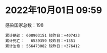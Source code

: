 
# 2022年10月01日 09:59
感染国家总数：198
```
累计确诊： 608903151 较昨日：+407423
累计死亡：   6539359 较昨日：+1351
累计治愈： 566473082 较昨日：+376412
```
<div id="main" style="width:100%;height:800px;margin-bottom:10px;"></div>
<div id="second" style="width:100%;height:1000px;margin-bottom:10px;"></div>
<div id="third" style="width:100%;height:1000px;margin-bottom:10px;"></div>
<div id="last" style="width:100%;height:3000px;"></div>

<script>
import * as echarts from "echarts";
export default {
  mounted () {
    this.chart = echarts.init(document.getElementById("main"), "dark")
    this.secondChart = echarts.init(document.getElementById("second"), "dark")
    this.thirdChart = echarts.init(document.getElementById("third"), "dark")
    this.lastChart = echarts.init(document.getElementById("last"), "dark")
    var option = {
      tooltip: { trigger: "axis", axisPointer: { type: "shadow" } },
      legend: {},
      grid: { left: "3%", right: "4%", bottom: "3%", containLabel: true },
      xAxis: { type: "value" },
      yAxis: {
        type: "category", data: ["意大利","英国","韩国","德国","巴西","法国","印度","美国",]
      },
      series: [
        { name: "新增确诊", type: "bar", stack: "total", label: { show: true }, emphasis: { focus: "series" }, data: [34475,0,26913,73856,8392,48261,1491,65449,] }, 
        { name: "累计确诊", type: "bar", stack: "total", label: { show: true }, emphasis: { focus: "series" }, data: [22467278,23893351,24796014,33386229,34715149,35391211,44588798,98232353,] }, 
        { name: "新增死亡", type: "bar", stack: "total", label: { show: true }, emphasis: { focus: "series" }, data: [38,0,39,116,70,34,0,521,] }, 
        { name: "累计死亡", type: "bar", stack: "total", label: { show: true }, emphasis: { focus: "series" }, data: [177092,207908,28445,150064,686097,155112,528629,1084803,] }, 
        { name: "累计治愈", type: "bar", stack: "total", label: { show: true }, emphasis: { focus: "series" }, data: [21848242,24692,24070728,32315200,33853693,34546632,44019095,95042116,] },]
    }
    this.chart.setOption(option);
    var secondOption = {
      tooltip: { trigger: "axis", axisPointer: { type: "shadow" } },
      legend: {},
      grid: { left: "3%", right: "4%", bottom: "3%", containLabel: true },
      xAxis: { type: "value" },
      yAxis: {
        type: "category", data: ["墨西哥","伊朗","荷兰","阿根廷","澳大利亚","越南","西班牙","土耳其","俄罗斯","日本",]
      },
      series: [
        { name: "新增确诊", type: "bar", stack: "total", label: { show: true }, emphasis: { focus: "series" }, data: [1397,328,8525,0,79,1470,10721,0,37286,36646,] }, 
        { name: "累计确诊", type: "bar", stack: "total", label: { show: true }, emphasis: { focus: "series" }, data: [7089209,7548648,8430861,9708420,10239653,11479356,13422984,16873793,20985756,21265862,] }, 
        { name: "新增死亡", type: "bar", stack: "total", label: { show: true }, emphasis: { focus: "series" }, data: [11,5,7,0,14,0,95,0,106,111,] }, 
        { name: "累计死亡", type: "bar", stack: "total", label: { show: true }, emphasis: { focus: "series" }, data: [330112,144426,22650,129897,15221,43148,114179,101139,387269,44789,] }, 
        { name: "累计治愈", type: "bar", stack: "total", label: { show: true }, emphasis: { focus: "series" }, data: [6357838,7325651,8363659,9564476,10172662,10591865,13225964,16757359,20040988,20380089,] },]
    }
    this.secondChart.setOption(secondOption);
    var thirdOption = {
      tooltip: { trigger: "axis", axisPointer: { type: "shadow" } },
      legend: {},
      grid: { left: "3%", right: "4%", bottom: "3%", containLabel: true },
      xAxis: { type: "value" },
      yAxis: {
        type: "category", data: ["以色列","泰国","马来西亚","希腊","奥地利","乌克兰","葡萄牙","波兰","哥伦比亚","印度尼西亚",]
      },
      series: [
        { name: "新增确诊", type: "bar", stack: "total", label: { show: true }, emphasis: { focus: "series" }, data: [1483,0,2007,0,13015,0,2901,3886,0,1857,] }, 
        { name: "累计确诊", type: "bar", stack: "total", label: { show: true }, emphasis: { focus: "series" }, data: [4662579,4681309,4840879,4920192,5131527,5177217,5493540,6293558,6307372,6431624,] }, 
        { name: "新增死亡", type: "bar", stack: "total", label: { show: true }, emphasis: { focus: "series" }, data: [0,0,5,0,5,0,7,30,0,19,] }, 
        { name: "累计死亡", type: "bar", stack: "total", label: { show: true }, emphasis: { focus: "series" }, data: [11698,32767,36374,33111,20743,109206,25031,117569,141794,158112,] }, 
        { name: "累计治愈", type: "bar", stack: "total", label: { show: true }, emphasis: { focus: "series" }, data: [4643014,4642083,4778736,4842104,5011540,4976963,5397450,5335940,6134690,6255918,] },]
    }
    this.thirdChart.setOption(thirdOption);
    var lastOption = {
      tooltip: { trigger: "axis", axisPointer: { type: "shadow" } },
      legend: {},
      grid: { left: "3%", right: "4%", bottom: "3%", containLabel: true },
      xAxis: { type: "value" },
      yAxis: {
        type: "category", data: ["朝鲜","西撒哈拉","蒙特塞拉特岛","梵蒂冈","红宝石公主号","钻石公主号","圣文森特岛","列支敦士登公国","安圭拉","圣多美和普林西比","特克斯和凯科斯群岛","圣基茨和尼维斯","乍得","塞拉利昂","利比里亚","科摩罗","几内亚比绍","安提瓜和巴布达","尼日尔","厄立特里亚","也门","冈比亚","摩纳哥","中非共和国","吉布提","多米尼克","萨摩亚","赤道几内亚","塔吉克斯坦","南苏丹","尼加拉瓜","格林纳达","直布罗陀","圣马力诺","布基纳法索","东帝汶","刚果（布）","索马里","贝宁","圣卢西亚","马里","海地","莱索托","巴哈马","几内亚","多哥","坦桑尼亚","毛里求斯","阿鲁巴","巴布亚新几内亚","安道尔","塞舌尔","加蓬","布隆迪","叙利亚","不丹","佛得角","毛里塔尼亚","苏丹","马达加斯加","斐济","伯利兹","圭亚那","斯威士兰","新喀里多尼亚","法属波利尼西亚","苏里南","科特迪瓦","马拉维","塞内加尔","刚果（金）","法属圭亚那","巴巴多斯","安哥拉","马耳他","喀麦隆","卢旺达","柬埔寨","波多黎各","牙买加","加纳","纳米比亚","乌干达","特立尼达和多巴哥","马尔代夫","阿富汗","萨尔瓦多","冰岛","吉尔吉斯斯坦","老挝","马提尼克岛","文莱","莫桑比克","乌兹别克斯坦","津巴布韦","尼日利亚","阿尔及利亚","黑山","卢森堡","博茨瓦纳","阿尔巴尼亚","赞比亚","肯尼亚","北马其顿","阿曼","波黑","亚美尼亚","卡塔尔","洪都拉斯","埃塞俄比亚","利比亚","埃及","委内瑞拉","塞浦路斯","摩尔多瓦","爱沙尼亚","巴勒斯坦","缅甸","多米尼加","科威特","斯里兰卡","巴林","巴拉圭","沙特阿拉伯","阿塞拜疆","拉脱维亚","蒙古国","乌拉圭","巴拿马","白俄罗斯","尼泊尔","厄瓜多尔","阿联酋","哥斯达黎加","玻利维亚","古巴","危地马拉","突尼斯","斯洛文尼亚","黎巴嫩","克罗地亚","立陶宛","保加利亚","摩洛哥","芬兰","哈萨克斯坦","挪威","巴基斯坦","爱尔兰","约旦","新西兰","格鲁吉亚","斯洛伐克","新加坡","孟加拉国","匈牙利","塞尔维亚","伊拉克","瑞典","丹麦","罗马尼亚","菲律宾","南非","瑞士","捷克","秘鲁","加拿大","比利时","智利",]
      },
      series: [
        { name: "新增确诊", type: "bar", stack: "total", label: { show: true }, emphasis: { focus: "series" }, data: [0,0,0,0,0,0,0,0,0,0,0,0,0,0,0,0,0,0,0,1,0,0,14,0,0,0,0,0,0,0,0,0,3,30,0,0,0,0,0,0,13,0,0,23,0,19,0,17,0,0,0,0,0,0,3,0,3,3,0,0,0,28,4,0,0,0,0,0,4,25,41,0,34,0,40,0,2,0,0,0,0,0,0,0,0,121,0,0,0,0,0,0,93,19,56,0,5,180,0,0,48,0,14,186,0,82,0,720,0,16,3,0,0,0,0,0,0,0,0,0,10,288,484,109,278,1203,0,0,0,0,30,0,471,0,0,7,1002,0,2319,294,804,1024,801,10,0,0,90,0,0,0,0,0,465,3715,708,0,2208,0,0,911,1192,2474,308,0,0,0,0,0,3930,] }, 
        { name: "累计确诊", type: "bar", stack: "total", label: { show: true }, emphasis: { focus: "series" }, data: [1,10,11,29,620,712,2298,3026,3865,6230,6380,6541,7583,7751,7961,8471,8796,9098,9931,10170,11935,12508,14622,14913,15690,15747,15925,17012,17786,17823,18491,19536,20095,20793,21631,23253,24837,27214,27638,29408,32638,33733,34490,37290,37652,39053,39341,40478,42914,44997,46227,47141,48691,50129,57302,61730,62374,62815,63285,66676,68242,68854,71340,73390,74152,76599,81106,87208,88028,88398,92893,93974,102580,103131,114692,121652,132500,137877,151732,151829,169100,169253,169396,182597,185042,199188,201785,205637,206083,215843,221618,226237,230312,244218,257465,265382,270673,280182,288658,326308,332221,333531,338434,342961,397993,398750,442875,451168,456391,493579,506994,515645,544760,585313,589388,601869,620548,622802,644016,658520,670773,680559,716543,816498,821440,930254,982864,985422,986866,994037,999742,1003778,1027502,1072807,1108195,1111186,1124467,1145686,1183392,1215805,1232379,1250158,1259471,1264945,1292940,1393557,1462408,1572598,1663653,1746997,1779476,1780691,1843685,1907907,2025197,2094142,2361738,2459982,2588441,3111742,3268562,3948040,4019077,4084307,4104162,4143869,4233468,4544505,4624307,] }, 
        { name: "新增死亡", type: "bar", stack: "total", label: { show: true }, emphasis: { focus: "series" }, data: [0,0,0,0,0,0,0,0,0,0,0,0,0,0,0,0,0,0,0,0,0,0,0,0,0,0,0,0,0,0,0,0,0,0,0,0,0,0,0,0,0,0,0,0,0,0,0,1,0,0,0,0,0,0,0,0,0,0,0,0,0,3,0,0,0,0,0,0,0,0,1,0,1,0,0,0,0,0,0,0,0,0,0,0,0,1,0,0,0,0,0,0,1,0,0,0,0,1,0,0,0,0,0,0,0,1,0,0,0,0,0,0,0,0,0,0,0,0,0,0,0,0,8,1,7,4,0,0,0,0,0,0,0,0,0,0,6,0,2,2,6,0,4,0,0,0,0,0,0,0,0,0,2,1,1,0,6,0,0,9,5,31,0,0,0,0,0,0,13,] }, 
        { name: "累计死亡", type: "bar", stack: "total", label: { show: true }, emphasis: { focus: "series" }, data: [1,1,1,0,10,13,12,59,12,77,36,46,193,126,294,161,175,146,312,103,2157,372,63,113,189,74,29,183,125,138,225,237,108,118,387,138,386,1352,163,391,742,857,706,833,449,285,845,1025,227,668,155,169,306,38,3163,21,410,995,4961,1410,878,686,1281,1422,314,649,1385,826,2682,1968,1443,410,560,1917,806,1935,1466,3056,2609,3317,1459,4065,3628,4195,308,7800,4229,213,2991,758,1044,225,2222,1637,5602,3155,6879,2782,1123,2789,3588,4017,5678,9534,4260,16137,8683,682,10993,7572,6437,24613,5814,1180,11844,2681,5403,19458,4384,2563,16761,1520,19591,9352,9917,5994,2179,7485,8497,7118,12018,35894,2345,8913,22234,8530,19795,29249,6822,10676,16908,9320,37718,16278,5981,13690,4098,30616,7905,14122,2959,16900,20457,1618,29363,47503,17006,25355,20194,7074,67021,62947,102185,14183,41090,216548,44992,32673,61154,] }, 
        { name: "累计治愈", type: "bar", stack: "total", label: { show: true }, emphasis: { focus: "series" }, data: [0,9,2,29,0,699,2233,2948,3848,6132,6321,6482,4874,4393,7636,8305,8301,8923,8890,10065,9124,12028,14484,14520,15427,15651,1605,16690,17264,17335,4225,19248,16579,20531,21143,23102,24006,13182,27322,28475,31620,31307,25980,36094,36880,38569,183,38843,42438,43982,46011,46446,48292,49559,54091,61564,61890,61790,57290,65242,66302,68103,69989,71955,73823,33500,49626,86338,84873,86317,83520,11254,101812,101155,113215,118616,130955,134750,129614,99239,167307,164813,100431,174214,163687,177997,179410,75685,196406,7660,0,222140,227964,241486,251362,258381,182309,276154,283668,322955,326780,329375,332669,332932,384669,376654,430192,444174,132498,471922,500510,442182,538083,578719,504142,524990,608749,597898,638911,655316,653976,676040,696811,803623,810587,891237,979784,976760,976873,985592,986720,964781,1006731,860711,1051789,1102563,1104053,983630,1147256,1087587,1210328,1217160,1211960,1248549,1265306,1378530,1457198,1536924,1648962,1731007,1767660,1637293,1818011,1825515,1965188,2014175,2301677,2433704,2548995,3093962,3182092,3855975,3909265,4015545,4039526,3915457,4134345,4453482,4548348,] },]
    }
    this.lastChart.setOption(lastOption);

    window.onresize = () => {
      this.chart.resize()
      this.secondChart.resize()
      this.thirdChart.resize()
      this.lastChart.resize()
    }
  }
};
</script>

|国家|新增确诊|累计确诊|新增死亡|累计死亡|累计治愈|
|:--:|---:|---:|---:|---:|---:|
|美国|65449|98232353|521|1084803|95042116|
|印度|1491|44588798|0|528629|44019095|
|法国|48261|35391211|34|155112|34546632|
|巴西|8392|34715149|70|686097|33853693|
|德国|73856|33386229|116|150064|32315200|
|韩国|26913|24796014|39|28445|24070728|
|英国|0|23893351|0|207908|24692|
|意大利|34475|22467278|38|177092|21848242|
|日本|36646|21265862|111|44789|20380089|
|俄罗斯|37286|20985756|106|387269|20040988|
|土耳其|0|16873793|0|101139|16757359|
|西班牙|10721|13422984|95|114179|13225964|
|越南|1470|11479356|0|43148|10591865|
|澳大利亚|79|10239653|14|15221|10172662|
|阿根廷|0|9708420|0|129897|9564476|
|荷兰|8525|8430861|7|22650|8363659|
|伊朗|328|7548648|5|144426|7325651|
|墨西哥|1397|7089209|11|330112|6357838|
|印度尼西亚|1857|6431624|19|158112|6255918|
|哥伦比亚|0|6307372|0|141794|6134690|
|波兰|3886|6293558|30|117569|5335940|
|葡萄牙|2901|5493540|7|25031|5397450|
|乌克兰|0|5177217|0|109206|4976963|
|奥地利|13015|5131527|5|20743|5011540|
|希腊|0|4920192|0|33111|4842104|
|马来西亚|2007|4840879|5|36374|4778736|
|泰国|0|4681309|0|32767|4642083|
|以色列|1483|4662579|0|11698|4643014|
|智利|3930|4624307|13|61154|4548348|
|比利时|0|4544505|0|32673|4453482|
|加拿大|0|4233468|0|44992|4134345|
|秘鲁|0|4143869|0|216548|3915457|
|捷克|0|4104162|0|41090|4039526|
|瑞士|0|4084307|0|14183|4015545|
|南非|308|4019077|0|102185|3909265|
|菲律宾|2474|3948040|31|62947|3855975|
|罗马尼亚|1192|3268562|5|67021|3182092|
|丹麦|911|3111742|9|7074|3093962|
|瑞典|0|2588441|0|20194|2548995|
|伊拉克|0|2459982|0|25355|2433704|
|塞尔维亚|2208|2361738|6|17006|2301677|
|匈牙利|0|2094142|0|47503|2014175|
|孟加拉国|708|2025197|1|29363|1965188|
|新加坡|3715|1907907|1|1618|1825515|
|斯洛伐克|465|1843685|2|20457|1818011|
|格鲁吉亚|0|1780691|0|16900|1637293|
|新西兰|0|1779476|0|2959|1767660|
|约旦|0|1746997|0|14122|1731007|
|爱尔兰|0|1663653|0|7905|1648962|
|巴基斯坦|0|1572598|0|30616|1536924|
|挪威|90|1462408|0|4098|1457198|
|哈萨克斯坦|0|1393557|0|13690|1378530|
|芬兰|0|1292940|0|5981|1265306|
|摩洛哥|10|1264945|0|16278|1248549|
|保加利亚|801|1259471|4|37718|1211960|
|立陶宛|1024|1250158|0|9320|1217160|
|克罗地亚|804|1232379|6|16908|1210328|
|黎巴嫩|294|1215805|2|10676|1087587|
|斯洛文尼亚|2319|1183392|2|6822|1147256|
|突尼斯|0|1145686|0|29249|983630|
|危地马拉|1002|1124467|6|19795|1104053|
|古巴|7|1111186|0|8530|1102563|
|玻利维亚|0|1108195|0|22234|1051789|
|哥斯达黎加|0|1072807|0|8913|860711|
|阿联酋|471|1027502|0|2345|1006731|
|厄瓜多尔|0|1003778|0|35894|964781|
|尼泊尔|30|999742|0|12018|986720|
|白俄罗斯|0|994037|0|7118|985592|
|巴拿马|0|986866|0|8497|976873|
|乌拉圭|0|985422|0|7485|976760|
|蒙古国|0|982864|0|2179|979784|
|拉脱维亚|1203|930254|4|5994|891237|
|阿塞拜疆|278|821440|7|9917|810587|
|沙特阿拉伯|109|816498|1|9352|803623|
|巴拉圭|484|716543|8|19591|696811|
|巴林|288|680559|0|1520|676040|
|斯里兰卡|10|670773|0|16761|653976|
|科威特|0|658520|0|2563|655316|
|多米尼加|0|644016|0|4384|638911|
|缅甸|0|622802|0|19458|597898|
|巴勒斯坦|0|620548|0|5403|608749|
|爱沙尼亚|0|601869|0|2681|524990|
|摩尔多瓦|0|589388|0|11844|504142|
|塞浦路斯|0|585313|0|1180|578719|
|委内瑞拉|0|544760|0|5814|538083|
|埃及|0|515645|0|24613|442182|
|利比亚|3|506994|0|6437|500510|
|埃塞俄比亚|16|493579|0|7572|471922|
|洪都拉斯|0|456391|0|10993|132498|
|卡塔尔|720|451168|0|682|444174|
|亚美尼亚|0|442875|0|8683|430192|
|波黑|82|398750|1|16137|376654|
|阿曼|0|397993|0|4260|384669|
|北马其顿|186|342961|0|9534|332932|
|肯尼亚|14|338434|0|5678|332669|
|赞比亚|0|333531|0|4017|329375|
|阿尔巴尼亚|48|332221|0|3588|326780|
|博茨瓦纳|0|326308|0|2789|322955|
|卢森堡|0|288658|0|1123|283668|
|黑山|180|280182|1|2782|276154|
|阿尔及利亚|5|270673|0|6879|182309|
|尼日利亚|0|265382|0|3155|258381|
|津巴布韦|56|257465|0|5602|251362|
|乌兹别克斯坦|19|244218|0|1637|241486|
|莫桑比克|93|230312|1|2222|227964|
|文莱|0|226237|0|225|222140|
|马提尼克岛|0|221618|0|1044|0|
|老挝|0|215843|0|758|7660|
|吉尔吉斯斯坦|0|206083|0|2991|196406|
|冰岛|0|205637|0|213|75685|
|萨尔瓦多|0|201785|0|4229|179410|
|阿富汗|121|199188|1|7800|177997|
|马尔代夫|0|185042|0|308|163687|
|特立尼达和多巴哥|0|182597|0|4195|174214|
|乌干达|0|169396|0|3628|100431|
|纳米比亚|0|169253|0|4065|164813|
|加纳|0|169100|0|1459|167307|
|牙买加|0|151829|0|3317|99239|
|波多黎各|0|151732|0|2609|129614|
|柬埔寨|0|137877|0|3056|134750|
|卢旺达|2|132500|0|1466|130955|
|喀麦隆|0|121652|0|1935|118616|
|马耳他|40|114692|0|806|113215|
|安哥拉|0|103131|0|1917|101155|
|巴巴多斯|34|102580|1|560|101812|
|法属圭亚那|0|93974|0|410|11254|
|刚果（金）|41|92893|1|1443|83520|
|塞内加尔|25|88398|0|1968|86317|
|马拉维|4|88028|0|2682|84873|
|科特迪瓦|0|87208|0|826|86338|
|苏里南|0|81106|0|1385|49626|
|法属波利尼西亚|0|76599|0|649|33500|
|新喀里多尼亚|0|74152|0|314|73823|
|斯威士兰|0|73390|0|1422|71955|
|圭亚那|4|71340|0|1281|69989|
|伯利兹|28|68854|3|686|68103|
|斐济|0|68242|0|878|66302|
|马达加斯加|0|66676|0|1410|65242|
|苏丹|0|63285|0|4961|57290|
|毛里塔尼亚|3|62815|0|995|61790|
|佛得角|3|62374|0|410|61890|
|不丹|0|61730|0|21|61564|
|叙利亚|3|57302|0|3163|54091|
|布隆迪|0|50129|0|38|49559|
|加蓬|0|48691|0|306|48292|
|塞舌尔|0|47141|0|169|46446|
|安道尔|0|46227|0|155|46011|
|巴布亚新几内亚|0|44997|0|668|43982|
|阿鲁巴|0|42914|0|227|42438|
|毛里求斯|17|40478|1|1025|38843|
|坦桑尼亚|0|39341|0|845|183|
|多哥|19|39053|0|285|38569|
|几内亚|0|37652|0|449|36880|
|巴哈马|23|37290|0|833|36094|
|莱索托|0|34490|0|706|25980|
|海地|0|33733|0|857|31307|
|马里|13|32638|0|742|31620|
|圣卢西亚|0|29408|0|391|28475|
|贝宁|0|27638|0|163|27322|
|索马里|0|27214|0|1352|13182|
|刚果（布）|0|24837|0|386|24006|
|东帝汶|0|23253|0|138|23102|
|布基纳法索|0|21631|0|387|21143|
|圣马力诺|30|20793|0|118|20531|
|直布罗陀|3|20095|0|108|16579|
|格林纳达|0|19536|0|237|19248|
|尼加拉瓜|0|18491|0|225|4225|
|南苏丹|0|17823|0|138|17335|
|塔吉克斯坦|0|17786|0|125|17264|
|赤道几内亚|0|17012|0|183|16690|
|萨摩亚|0|15925|0|29|1605|
|多米尼克|0|15747|0|74|15651|
|吉布提|0|15690|0|189|15427|
|中非共和国|0|14913|0|113|14520|
|摩纳哥|14|14622|0|63|14484|
|冈比亚|0|12508|0|372|12028|
|也门|0|11935|0|2157|9124|
|厄立特里亚|1|10170|0|103|10065|
|尼日尔|0|9931|0|312|8890|
|安提瓜和巴布达|0|9098|0|146|8923|
|几内亚比绍|0|8796|0|175|8301|
|科摩罗|0|8471|0|161|8305|
|利比里亚|0|7961|0|294|7636|
|塞拉利昂|0|7751|0|126|4393|
|乍得|0|7583|0|193|4874|
|圣基茨和尼维斯|0|6541|0|46|6482|
|特克斯和凯科斯群岛|0|6380|0|36|6321|
|圣多美和普林西比|0|6230|0|77|6132|
|安圭拉|0|3865|0|12|3848|
|列支敦士登公国|0|3026|0|59|2948|
|圣文森特岛|0|2298|0|12|2233|
|钻石公主号|0|712|0|13|699|
|红宝石公主号|0|620|0|10|0|
|梵蒂冈|0|29|0|0|29|
|蒙特塞拉特岛|0|11|0|1|2|
|西撒哈拉|0|10|0|1|9|
|朝鲜|0|1|0|1|0|


